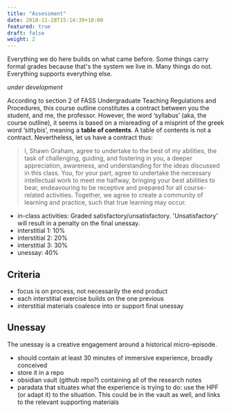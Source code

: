 ```yaml
---
title: "Assessment"
date: 2018-11-28T15:14:39+10:00
featured: true
draft: false
weight: 2
---
```


Everything we do here builds on what came before. Some things carry formal grades because that's the system we live in. Many things do not. Everything supports everything else.

_under development_

According to section 2 of FASS Undergraduate Teaching Regulations and Procedures, this course outline constitutes a contract between you the student, and me, the professor. However, the word ‘syllabus’ (aka, the course outline), it seems is based on a misreading of a misprint of the greek word ‘sittybis’, meaning a **table of contents**. A table of contents is not a contract. Nevertheless, let us have a contract thus:

> I, Shawn Graham, agree to undertake to the best of my abilities, the task of challenging, guiding, and fostering in you, a deeper appreciation, awareness, and understanding for the ideas discussed in this class. You, for your part, agree to undertake the necessary intellectual work to meet me halfway, bringing your best abilities to bear, endeavouring to be receptive and prepared for all course-related activities. Together, we agree to create a community of learning and practice, such that true learning may occur.

+ in-class activities: Graded satisfactory/unsatisfactory. 'Unsatisfactory' will result in a penalty on the final unessay.
+ interstitial 1: 10%
+ interstitial 2: 20%
+ interstitial 3: 30%
+ unessay:  40%

## Criteria

- focus is on process, not necessarily the end product
- each interstitial exercise builds on the one previous
- interstitial materials coalesce into or support final unessay

## Unessay

The unessay is a creative engagement around a historical micro-episode.

- should contain at least 30 minutes of immersive experience, broadly conceived
- store it in a repo
- obsidian vault (github repo?) containing all of the research notes
- paradata that situates what the experience is trying to do: use the HPF (or adapt it) to the situation. This could be in the vault as well, and links to the relevant supporting materials

